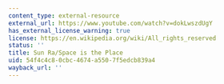 ```yaml
---
content_type: external-resource
external_url: https://www.youtube.com/watch?v=dokLwszdUgY
has_external_license_warning: true
license: https://en.wikipedia.org/wiki/All_rights_reserved
status: ''
title: Sun Ra/Space is the Place
uid: 54f4c4c8-0cbc-4674-a550-7f5edcb839a4
wayback_url: ''
---
```

